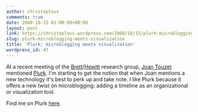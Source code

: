 ```yaml
---
author: christeplovs
comments: true
date: 2008-10-15 01:00:00+00:00
layout: post
link: https://christeplovs.wordpress.com/2008/10/15/plurk-microblogging-meets-visualization/
slug: plurk-microblogging-meets-visualization
title: 'Plurk: microblogging meets visualization'
wordpress_id: 47
---
```


At a recent meeting of the [Brett](http://grail.oise.utoronto.ca/cbrett/)/[Hewitt](http://innovations.oise.utoronto.ca/~jhewitt/website/My_Website/Welcome.html) research group, [Joan Touzet](http://www.atypical.net/) mentioned [Plurk](http://www.plurk.com/).  I'm starting to get the notion that when Joan mentions a new technology it's best to perk up and take note.  I like Plurk because it offers a new twist on microblogging:  adding a timeline as an organizational or visualization tool.  
  
Find me on Plurk [here](http://plurk.com/redeemByURL?from_uid=3193675&check=1263418881&s=1).
